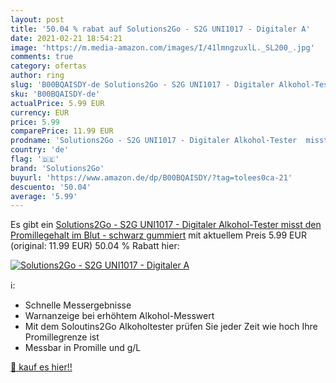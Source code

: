 ```yaml
---
layout: post
title: '50.04 % rabat auf Solutions2Go - S2G UNI1017 - Digitaler A'
date: 2021-02-21 18:54:21
image: 'https://m.media-amazon.com/images/I/41lmngzuxlL._SL200_.jpg'
comments: true
category: ofertas
author: ring
slug: 'B00BQAISDY-de Solutions2Go - S2G UNI1017 - Digitaler Alkohol-Tester...'
sku: 'B00BQAISDY-de'
actualPrice: 5.99 EUR
currency: EUR
price: 5.99
comparePrice: 11.99 EUR
prodname: 'Solutions2Go - S2G UNI1017 - Digitaler Alkohol-Tester  misst den Promillegehalt im Blut - schwarz gummiert'
country: 'de'
flag: '🇩🇪'
brand: 'Solutions2Go'
buyurl: 'https://www.amazon.de/dp/B00BQAISDY/?tag=tolees0ca-21'
descuento: '50.04'
average: '5.99'
---
```


Es gibt ein [Solutions2Go - S2G UNI1017 - Digitaler Alkohol-Tester  misst den Promillegehalt im Blut - schwarz gummiert](https://www.amazon.de/dp/B00BQAISDY/?tag=tolees0ca-21) mit aktuellem Preis 5.99 EUR (original: 11.99 EUR) 50.04 % Rabatt hier:

[![Solutions2Go - S2G UNI1017 - Digitaler A](https://m.media-amazon.com/images/I/41lmngzuxlL._SL200_.jpg)](https://www.amazon.de/dp/B00BQAISDY/?tag=tolees0ca-21)

ℹ️:

- Schnelle Messergebnisse
- Warnanzeige bei erhöhtem Alkohol-Messwert
- Mit dem Soloutins2Go Alkoholtester prüfen Sie jeder Zeit wie hoch Ihre Promillegrenze ist
- Messbar in Promille und g/L

[🛒 kauf es hier!!](https://www.amazon.de/dp/B00BQAISDY/?tag=tolees0ca-21)
